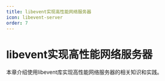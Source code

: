 ```yaml
---
title: libevent实现高性能网络服务器
icon: libevent-server
order: 7
---
```


# libevent实现高性能网络服务器

本章介绍使用libevent库实现高性能网络服务器的相关知识和实践。
